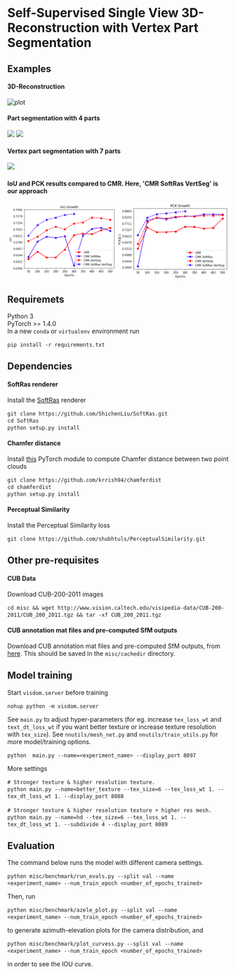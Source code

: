 # Self-Supervised Single View 3D-Reconstruction with Vertex Part Segmentation

## Examples
#### 3D-Reconstruction
![plot](examples/recon_pic.png)

#### Part segmentation with 4 parts
<img src="examples/part_seg1.gif" width="400"/> <img src="examples/part_seg2.gif" width="400"/> 

#### Vertex part segmentation with 7 parts
<img src="examples/part_seg3.gif" width="400"/> 

#### IoU and PCK results compared to CMR. Here, 'CMR SoftRas VertSeg' is our approach 
![plot](examples/graphs.png)

## Requiremets
Python 3 \
PyTorch >= 1.4.0 \
In a new ``conda`` or ``virtualenv`` environment run
```
pip install -r requirements.txt
```

## Dependencies
#### SoftRas renderer
Install the [SoftRas](https://arxiv.org/abs/1904.01786) renderer
```
git clone https://github.com/ShichenLiu/SoftRas.git
cd SoftRas
python setup.py install
```
#### Chamfer distance
Install [this](https://github.com/krrish94/chamferdist) PyTorch module to compute Chamfer distance between two point clouds
```
git clone https://github.com/krrish94/chamferdist
cd chamferdist
python setup.py install
```
#### Perceptual Similarity
Install the Perceptual Similarity loss
```
git clone https://github.com/shubhtuls/PerceptualSimilarity.git
```

## Other pre-requisites
#### CUB Data
Download CUB-200-2011 images
```
cd misc && wget http://www.vision.caltech.edu/visipedia-data/CUB-200-2011/CUB_200_2011.tgz && tar -xf CUB_200_2011.tgz
```
#### CUB annotation mat files and pre-computed SfM outputs
Download CUB annotation mat files and pre-computed SfM outputs, from [here](https://drive.google.com/file/d/1Zr4ZN5Hbev2epLn0v2sHYVdyUAJt_dZB/view?usp=sharing). This should be saved in the ``misc/cachedir`` directory.

## Model training
Start `visdom.server` before training
```
nohup python -m visdom.server
```
See `main.py` to adjust hyper-parameters (for eg. increase `tex_loss_wt` and `text_dt_loss_wt` if you want better texture or increase texture resolution with `tex_size`). See `nnutils/mesh_net.py` and `nnutils/train_utils.py` for more model/training options.
```
python  main.py --name=<experiment_name> --display_port 8097
```
More settings
```
# Stronger texture & higher resolution texture.
python main.py --name=better_texture --tex_size=6 --tex_loss_wt 1. --tex_dt_loss_wt 1. --display_port 8088

# Stronger texture & higher resolution texture + higher res mesh. 
python main.py --name=hd --tex_size=6 --tex_loss_wt 1. --tex_dt_loss_wt 1. --subdivide 4 --display_port 8089
```

## Evaluation
The command below runs the model with different camera settings.
```
python misc/benchmark/run_evals.py --split val --name <experiment_name> --num_train_epoch <number_of_epochs_trained>
```
Then, run 
```
python misc/benchmark/azele_plot.py --split val --name <experiment_name> --num_train_epoch <number_of_epochs_trained>
```
to generate azimuth-elevation plots for the camera distribution, and
```
python misc/benchmark/plot_curvess.py --split val --name <experiment_name> --num_train_epoch <number_of_epochs_trained>
```
in order to see the IOU curve.

